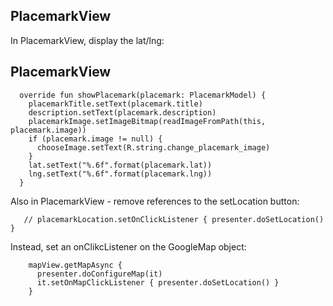 ## PlacemarkView

In PlacemarkView, display the lat/lng:

## PlacemarkView

~~~
  override fun showPlacemark(placemark: PlacemarkModel) {
    placemarkTitle.setText(placemark.title)
    description.setText(placemark.description)
    placemarkImage.setImageBitmap(readImageFromPath(this, placemark.image))
    if (placemark.image != null) {
      chooseImage.setText(R.string.change_placemark_image)
    }
    lat.setText("%.6f".format(placemark.lat))
    lng.setText("%.6f".format(placemark.lng))
  }
~~~

Also in PlacemarkView - remove references to the setLocation button:

~~~
   // placemarkLocation.setOnClickListener { presenter.doSetLocation() }
~~~

Instead, set an onClikcListener on the GoogleMap object:

~~~
    mapView.getMapAsync {
      presenter.doConfigureMap(it)
      it.setOnMapClickListener { presenter.doSetLocation() }
    }
~~~



